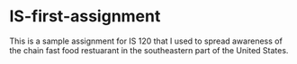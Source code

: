 # IS-first-assignment
This is a sample assignment for IS 120 that I used to spread awareness of the chain fast food restuarant in the southeastern part of the United States.
